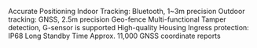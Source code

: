 Accurate Positioning
Indoor Tracking: Bluetooth, 1~3m precision Outdoor tracking: GNSS, 2.5m precision
Geo-fence
Multi-functional
Tamper detection, G-sensor is supported
High-quality Housing
Ingress protection: IP68
Long Standby Time
Approx. 11,000 GNSS coordinate reports
